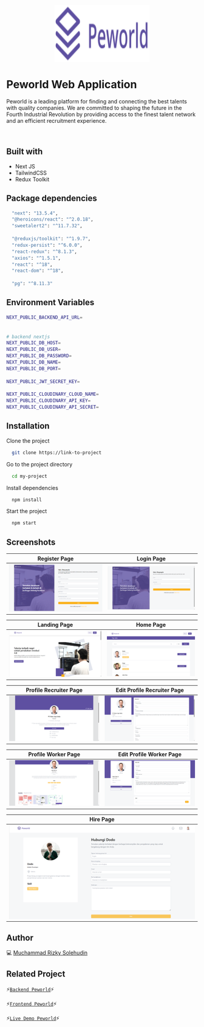 <div align="center">
 <img height="150" width="250" src="https://github.com/mrizkysolehudin/fe-peworld-rtk/blob/master/public/assets/icons/logo-indigo.svg"  />
</div>

# Peworld Web Application

Peworld is a leading platform for finding and connecting the best talents with quality companies. We are committed to shaping the future in the Fourth Industrial Revolution by providing access to the finest talent network and an efficient recruitment experience.

<br />

## Built with

- Next JS
- TailwindCSS
- Redux Toolkit

## Package dependencies

```bash
  "next": "13.5.4",
  "@heroicons/react": "^2.0.18",
  "sweetalert2": "^11.7.32",

  "@reduxjs/toolkit": "^1.9.7",
  "redux-persist": "^6.0.0",
  "react-redux": "^8.1.3",
  "axios": "^1.5.1",
  "react": "^18",
  "react-dom": "^18",

  "pg": "^8.11.3"
```

## Environment Variables

```bash
NEXT_PUBLIC_BACKEND_API_URL=


# backend nextjs
NEXT_PUBLIC_DB_HOST=
NEXT_PUBLIC_DB_USER=
NEXT_PUBLIC_DB_PASSWORD=
NEXT_PUBLIC_DB_NAME=
NEXT_PUBLIC_DB_PORT=

NEXT_PUBLIC_JWT_SECRET_KEY=

NEXT_PUBLIC_CLOUDINARY_CLOUD_NAME=
NEXT_PUBLIC_CLOUDINARY_API_KEY=
NEXT_PUBLIC_CLOUDINARY_API_SECRET=
```

## Installation

Clone the project

```bash
  git clone https://link-to-project
```

Go to the project directory

```bash
  cd my-project
```

Install dependencies

```bash
  npm install
```

Start the project

```bash
  npm start
```

## Screenshots

| Register Page                                                                                                      | Login Page                                                                                                   |
| ------------------------------------------------------------------------------------------------------------------ | ------------------------------------------------------------------------------------------------------------ |
| ![Register](https://github.com/mrizkysolehudin/fe-peworld-rtk/blob/master/public/assets/screens/register-page.png) | ![Login](https://github.com/mrizkysolehudin/fe-peworld-rtk/blob/master/public/assets/screens/login-page.png) |

| Landing Page                                                                                                            | Home Page                                                                                                  |
| ----------------------------------------------------------------------------------------------------------------------- | ---------------------------------------------------------------------------------------------------------- |
| ![Landing Page](https://github.com/mrizkysolehudin/fe-peworld-rtk/blob/master/public/assets/screens/Landing%20page.png) | ![Home Page](https://github.com/mrizkysolehudin/fe-peworld-rtk/blob/master/public/assets/screens/Home.png) |

| Profile Recruiter Page                                                                                                               | Edit Profile Recruiter Page                                                                                                              |
| ------------------------------------------------------------------------------------------------------------------------------------ | ---------------------------------------------------------------------------------------------------------------------------------------- |
| ![Profile Recruiter Page](https://github.com/mrizkysolehudin/fe-peworld-rtk/blob/master/public/assets/screens/profile-recruiter.png) | ![Edit Profile Recruiter Page](https://github.com/mrizkysolehudin/fe-peworld-rtk/blob/master/public/assets/screens/Edit%20Recruiter.png) |

| Profile Worker Page                                                                                                              | Edit Profile Worker Page                                                                                                           |
| -------------------------------------------------------------------------------------------------------------------------------- | ---------------------------------------------------------------------------------------------------------------------------------- |
| ![Profile Worker Page](https://github.com/mrizkysolehudin/fe-peworld-rtk/blob/master/public/assets/screens/Profile%20worker.png) | ![Edit Profile Worker Page](https://github.com/mrizkysolehudin/fe-peworld-rtk/blob/master/public/assets/screens/Edit%20worker.png) |

| Hire Page                                                                                                  |
| ---------------------------------------------------------------------------------------------------------- |
| ![Hire Page](https://github.com/mrizkysolehudin/fe-peworld-rtk/blob/master/public/assets/screens/Hire.png) |

## Author

💻 [Muchammad Rizky Solehudin](https://github.com/mrizkysolehudin)

## Related Project

⚡[`Backend Peworld`](https://github.com/mrizkysolehudin/be-peworld)⚡

⚡[`Frontend Peworld`](https://github.com/mrizkysolehudin/fe-peworld-rtk)⚡

⚡[`Live Demo Peworld`](https://fe-peworld-rtk.vercel.app)⚡
